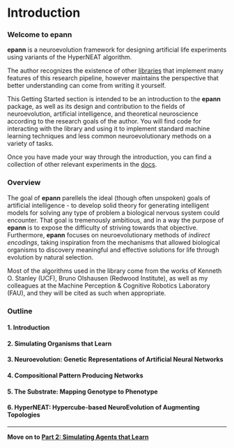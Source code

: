 

# Introduction

### Welcome to epann

**epann** is a neuroevolution framework for designing artificial life experiments using variants of the HyperNEAT algorithm. 

The author recognizes the existence of other [libraries](http://eplex.cs.ucf.edu/neat_software/) that implement many features of this research pipeline, however maintains the perspective that better understanding can come from writing it yourself. 

This Getting Started section is intended to be an introduction to the **epann** package, as well as its design and contribution to the fields of neuroevolution, artificial intelligence, and theoretical neuroscience according to the research goals of the author. You will find code for interacting with the library and using it to implement standard machine learning techniques and less common neuroevolutionary methods on a variety of tasks. 

Once you have made your way through the introduction, you can find a collection of other relevant experiments in the [docs](https://github.com/chadwcarlson/epann/tree/master/epann/docs).

### Overview

The goal of **epann** parellels the ideal (though often unspoken) goals of artificial intelligence - to develop solid theory for generating intelligent models for solving any type of problem a biological nervous system could encounter. That goal is tremenously ambitious, and in a way the purpose of **epann** is to expose the difficulty of striving towards that objective. Furthermore, **epann** focuses on neuroevolutionary methods of *indirect encodings*, taking inspiration from the mechanisms that allowed biological organisms to discovery meaningful and effective solutions for life through evolution by natural selection.  

Most of the algorithms used in the library come from the works of Kenneth O. Stanley (UCF), Bruno Olshausen (Redwood Institute), as well as my colleagues at the Machine Perception & Cognitive Robotics Laboratory (FAU), and they will be cited as such when appropriate.

### Outline

#### 1. Introduction
#### 2. Simulating Organisms that Learn
#### 3. Neuroevolution: Genetic Representations of Artificial Neural Networks
#### 4. Compositional Pattern Producing Networks
#### 5. The Substrate: Mapping Genotype to Phenotype
#### 6. HyperNEAT: Hypercube-based NeuroEvolution of Augmenting Topologies


---

**Move on to [Part 2: Simulating Agents that Learn](02agentsenvs.md)**